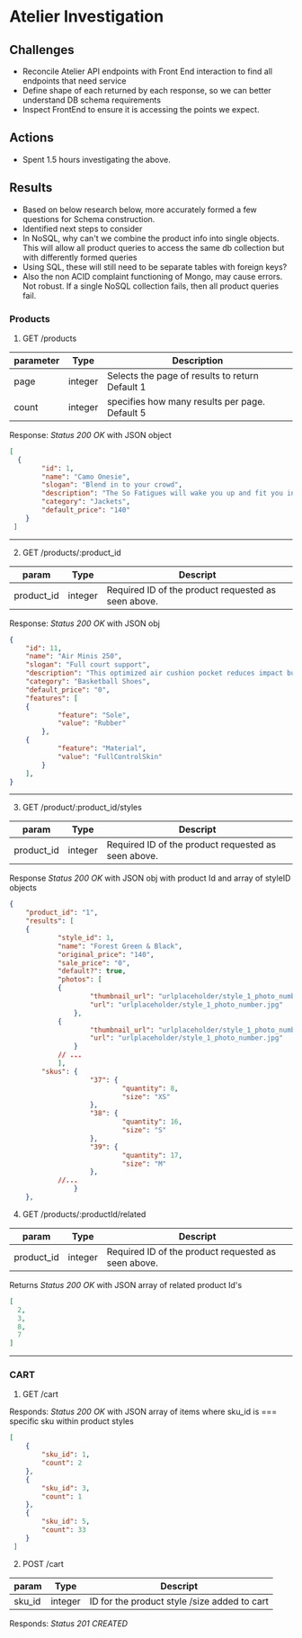 # Atelier Investigation
  ## Challenges
   * Reconcile Atelier API endpoints with Front End interaction to find all endpoints that need service
   * Define shape of each returned by each response, so we can better understand DB schema requirements
   * Inspect FrontEnd to ensure it is accessing the points we expect.

## Actions
  * Spent 1.5 hours investigating the above.

## Results
  * Based on below research below, more accurately formed a few questions for Schema construction.
  * Identified next steps to consider
  * In NoSQL, why can't we combine the product info into single objects. This will allow all product queries to access the same db collection but with differently formed queries
  * Using SQL, these will still need to be separate tables with foreign keys? 
  * Also the non ACID complaint functioning of Mongo, may cause errors. Not robust. If a single NoSQL collection fails, then all product queries fail.
  
### Products

1. GET /products

parameter | Type | Description 
----------|------|------------
page      | integer | Selects the page of results to return Default 1
count | integer | specifies how many results per page. Default 5

Response: _Status 200 OK_ with JSON object
```JSON
[
  {
        "id": 1,
        "name": "Camo Onesie",
        "slogan": "Blend in to your crowd",
        "description": "The So Fatigues will wake you up and fit you in. This high energy camo will have you blending in to even the wildest surroundings.",
        "category": "Jackets",
        "default_price": "140"
    }
 ]
 ```
-----

2. GET /products/:product_id

param | Type | Descript
------|------|---------
product_id| integer | Required ID of the product requested as seen above.

Response: _Status 200 OK_ with JSON obj
``` JSON
{
    "id": 11,
    "name": "Air Minis 250",
    "slogan": "Full court support",
    "description": "This optimized air cushion pocket reduces impact but keeps a perfect balance underfoot.",
    "category": "Basketball Shoes",
    "default_price": "0",
    "features": [
  	{
            "feature": "Sole",
            "value": "Rubber"
        },
  	{
            "feature": "Material",
            "value": "FullControlSkin"
        }
    ],
}
``` 
-----
3. GET /product/:product_id/styles

param | Type | Descript
------|------|---------
product_id| integer | Required ID of the product requested as seen above.

Response _Status 200 OK_ with JSON obj with product Id and array of styleID objects
```JSON
{
    "product_id": "1",
    "results": [
  	{
            "style_id": 1,
            "name": "Forest Green & Black",
            "original_price": "140",
            "sale_price": "0",
            "default?": true,
            "photos": [
  			{
                    "thumbnail_url": "urlplaceholder/style_1_photo_number_thumbnail.jpg",
                    "url": "urlplaceholder/style_1_photo_number.jpg"
                },
  			{
                    "thumbnail_url": "urlplaceholder/style_1_photo_number_thumbnail.jpg",
                    "url": "urlplaceholder/style_1_photo_number.jpg"
                }
  			// ...
            ],
        "skus": {
                	"37": {
                    		"quantity": 8,
                    		"size": "XS"
                	},
                	"38": {
                    		"quantity": 16,
                    		"size": "S"
                	},
                	"39": {
                    		"quantity": 17,
                    		"size": "M"
                	},
            //...
            	}
    },
```
4. GET /products/:productId/related

param | Type | Descript
------|------|---------
product_id| integer | Required ID of the product requested as seen above.

Returns _Status 200 OK_ with JSON array of related product Id's
```JSON
[
  2,
  3,
  8,
  7
]
```
----
### CART

1. GET /cart

Responds: _Status 200 OK_ with JSON array of items where sku_id is === specific sku within product styles
```JSON
[
    {
        "sku_id": 1,
        "count": 2
    },
    {
        "sku_id": 3,
        "count": 1
    },
    {
        "sku_id": 5,
        "count": 33
    }
 ]
 ```
 
 2. POST /cart

param | Type | Descript
------|------|---------
sku_id| integer | ID for the product style /size added to cart
 
 Responds: _Status 201 CREATED_
